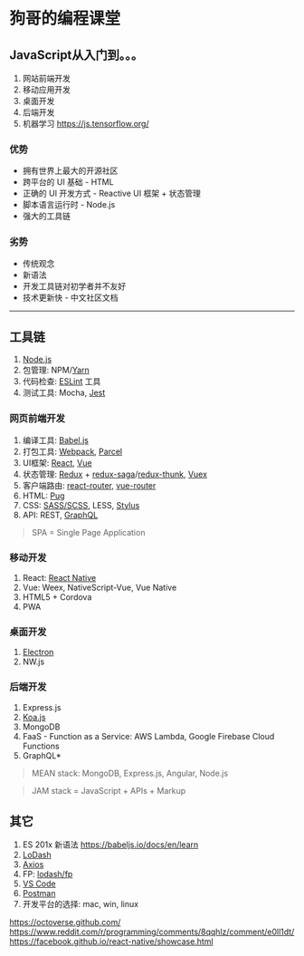 # 狗哥的编程课堂

## JavaScript从入门到。。。

1. 网站前端开发
1. 移动应用开发
1. 桌面开发
1. 后端开发
1. 机器学习 https://js.tensorflow.org/

### 优势

* 拥有世界上最大的开源社区
* 跨平台的 UI 基础 - HTML
* 正确的 UI 开发方式 - Reactive UI 框架 + 状态管理
* 脚本语言运行时 - Node.js
* 强大的工具链

### 劣势

* 传统观念
* 新语法
* 开发工具链对初学者并不友好
* 技术更新快 - 中文社区文档

---

## 工具链

1. [Node.js](https://nodejs.org/)
1. 包管理: NPM/[Yarn](https://yarnpkg.com/)
1. 代码检查: [ESLint](https://eslint.org/) 工具
1. 测试工具: Mocha, [Jest](https://facebook.github.io/jest/)

### 网页前端开发

1. 编译工具: [Babel.js](https://babeljs.io/)
1. 打包工具: [Webpack](https://webpack.js.org/), [Parcel](https://parceljs.org/)
1. UI框架: [React](https://reactjs.org/), [Vue](https://vuejs.org/)
1. 状态管理: [Redux](https://redux.js.org/) + [redux-saga](https://github.com/redux-saga/redux-saga)/[redux-thunk](https://github.com/reduxjs/redux-thunk), [Vuex](https://vuex.vuejs.org/)
1. 客户端路由: [react-router](https://github.com/ReactTraining/react-router), [vue-router](https://router.vuejs.org/)
1. HTML: [Pug](https://pugjs.org/)
1. CSS: [SASS/SCSS](https://sass-lang.com/), LESS, [Stylus](http://stylus-lang.com/)
1. API: REST, [GraphQL](https://graphql.org/)

> SPA = Single Page Application

### 移动开发

1. React: [React Native](https://facebook.github.io/react-native/)
1. Vue: Weex, NativeScript-Vue, Vue Native
1. HTML5 + Cordova
1. PWA

### 桌面开发

1. [Electron](https://electronjs.org/)
1. NW.js

### 后端开发

1. Express.js
1. [Koa.js](https://koajs.com/)
1. MongoDB
1. FaaS - Function as a Service: AWS Lambda, Google Firebase Cloud Functions
1. GraphQL*

> MEAN stack: MongoDB, Express.js, Angular, Node.js

> JAM stack = JavaScript + APIs + Markup

## 其它

1. ES 201x 新语法 https://babeljs.io/docs/en/learn
1. [LoDash](https://lodash.com/docs/)
1. [Axios](https://github.com/axios/axios)
1. FP: [lodash/fp](https://github.com/lodash/lodash/wiki/FP-Guide)
1. [VS Code](https://code.visualstudio.com/)
1. [Postman](https://www.getpostman.com/)
1. 开发平台的选择: mac, win, linux

https://octoverse.github.com/
https://www.reddit.com/r/programming/comments/8qqhlz/comment/e0ll1dt/
https://facebook.github.io/react-native/showcase.html

